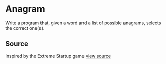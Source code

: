 # Anagram

Write a program that, given a word and a list of possible anagrams,
selects the correct one(s).


## Source

Inspired by the Extreme Startup game [view source](https://github.com/rchatley/extreme_startup)

